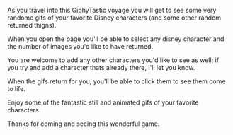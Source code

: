 As you travel into this GiphyTastic voyage you will get to see some very randome gifs of your favorite Disney characters (and some other random returned thigns).

When you open the page you'll be able to select any disney character and the number of images you'd like to have returned.

You are welcome to add any other characters you'd like to see as well; if you try and add a character thats already there, I'll let you know.

When the gifs return for you, you'll be able to click them to see them come to life.

Enjoy some of the fantastic still and animated gifs of your favorite characters.

Thanks for coming and seeing this wonderful game.
